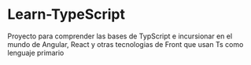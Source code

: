 # Learn-TypeScript
 Proyecto para comprender las bases de TypScript e incursionar en el mundo de Angular, React y otras tecnologias de Front que usan Ts como lenguaje primario
